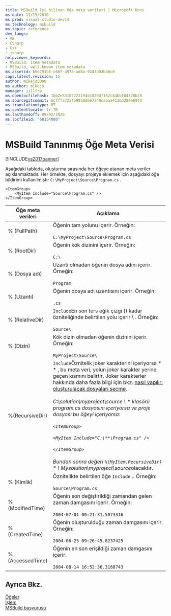 ```yaml
---
title: MSBuild Iyi bilinen öğe meta verileri | Microsoft Docs
ms.date: 11/15/2016
ms.prod: visual-studio-dev14
ms.technology: msbuild
ms.topic: reference
dev_langs:
- VB
- CSharp
- C++
- jsharp
helpviewer_keywords:
- MSBuild, item metadata
- MSBuild, well-known item metadata
ms.assetid: b5e791b5-c68f-4978-ad8a-9247d03bb6c0
caps.latest.revision: 15
author: mikejo5000
ms.author: mikejo
manager: jillfra
ms.openlocfilehash: 1bb2e53102221194dc829df162c44bbf04378b28
ms.sourcegitcommit: 6cfffa72af599a9d667249caaaa411bb28ea69fd
ms.translationtype: MT
ms.contentlocale: tr-TR
ms.lasthandoff: 09/02/2020
ms.locfileid: "68154080"
---
```

# <a name="msbuild-well-known-item-metadata"></a>MSBuild Tanınmış Öğe Meta Verisi
[!INCLUDE[vs2017banner](../includes/vs2017banner.md)]

Aşağıdaki tabloda, oluşturma sırasında her öğeye atanan meta veriler açıklanmaktadır. Her örnekte, dosyayı projeye eklemek için aşağıdaki öğe bildirimi kullanılmıştır `C:\MyProject\Source\Program.cs` .  
  
```  
<ItemGroup>  
    <MyItem Include="Source\Program.cs" />  
</ItemGroup>  
```  
  
|Öğe meta verileri|Açıklama|  
|-------------------|-----------------|  
|% (FullPath)|Öğenin tam yolunu içerir. Örneğin:<br /><br /> `C:\MyProject\Source\Program.cs`|  
|% (RootDir)|Öğenin kök dizinini içerir. Örneğin:<br /><br /> `C:\`|  
|% (Dosya adı)|Uzantı olmadan öğenin dosya adını içerir. Örneğin:<br /><br /> `Program`|  
|% (Uzantı)|Öğenin dosya adı uzantısını içerir. Örneğin:<br /><br /> `.cs`|  
|% (RelativeDir)|`Include`En son ters eğik çizgi () kadar özniteliğinde belirtilen yolu içerir \\ . Örneğin:<br /><br /> `Source\`|  
|% (Dizin)|Kök dizin olmadan öğenin dizinini içerir. Örneğin:<br /><br /> `MyProject\Source\`|  
|%(RecursiveDir)|`Include`Öznitelik joker karakterini içeriyorsa \* \* , bu meta veri, yolun joker karakter yerine geçen kısmını belirtir. Joker karakterler hakkında daha fazla bilgi için bkz. [nasıl yapılır: oluşturulacak dosyaları seçme](../msbuild/how-to-select-the-files-to-build.md).<br /><br /> *C:\solution\myproject\source \\ * klasörü program.cs dosyasını içeriyorsa ve proje dosyası bu öğeyi içeriyorsa:<br /><br /> `<ItemGroup>`<br /><br /> `<MyItem Include="C:\**\Program.cs" />`<br /><br /> `</ItemGroup>`<br /><br /> Bundan sonra değeri `%(MyItem.RecursiveDir)` * \\ Mysolution\myproject\source*olacaktır.|  
|% (Kimlik)|Öznitelikte belirtilen öğe `Include` .. Örneğin:<br /><br /> `Source\Program.cs`|  
|% (ModifiedTime)|Öğenin son değiştirildiği zamandan gelen zaman damgasını içerir. Örneğin:<br /><br /> `2004-07-01 00:21:31.5073316`|  
|% (CreatedTime)|Öğenin oluşturulduğu zaman damgasını içerir. Örneğin:<br /><br /> `2004-06-25 09:26:45.8237425`|  
|% (AccessedTime)|Öğenin en son erişildiği zaman damgasını içerir.<br /><br /> `2004-08-14 16:52:36.3168743`|  
  
## <a name="see-also"></a>Ayrıca Bkz.  
 [Öğeler](../msbuild/msbuild-items.md)   
 [İşlem](../msbuild/msbuild-batching.md)   
 [MSBuild başvurusu](../msbuild/msbuild-reference.md)
